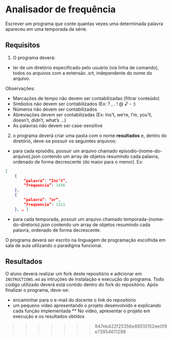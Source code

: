 # Analisador de frequência

Escrever um programa que conte quantas vezes uma determinada palavra apareceu em uma temporada da série.

## Requisitos
1. O programa deverá:
* ler de um diretório especificado pelo usuário (via linha de comando), todos os arquivos com a extensão .srt, independente do nome do arquivo.

Observações:
* Marcações de tempo não devem ser contabilizadas (filtrar conteúdo)
* Símbolos não devem ser contabilizados (Ex: ? , . ! @ ♪ - :)
* Números não devem ser contabilizados
* Abreviações devem ser contabilizadas (Ex: Ins’t, we’re, I’m, you’ll, doesn’t, didn’t, what’s …)
* As palavras não devem ser case-sensitive


2. o programa deverá criar uma pasta com o nome **resultados** e, dentro do diretório, deve-se possuir os seguintes arquivos:
* para cada episódio, possuir um arquivo chamado episodio-(nome-do-arquivo).json contendo um array de objetos resumindo cada palavra, ordenado de forma decrescente (do maior para o menor). 
Ex:
```json
[
    {
        “palavra”: “Ins’t”, 
        “frequencia”: 1436
    }, 
    {
        “palavra”: “or”, 
        “frequencia”: 1311
    }, … ]
```
* para cada temporada, possuir um arquivo chamado temporada-(nome-do-diretorio).json contendo um array de objetos resumindo cada palavra, ordenado de forma decrescente.

O programa deverá ser escrito na linguagem de programação escolhida em sala de aula utilizando o paradigma funcional.

## Resultados
O aluno deverá realizar um fork deste repositório e adicionar em `INSTRUCTIONS.md` as intruções de instalação e execução do programa. Todo código utilizado deverá está contido dentro do fork do repositório. Após finalizar o programa, deve-se:
* encaminhar para o e-mail do docente o link do repositório
* um pequeno vídeo apresentando o projeto desenvolvido e explicando cada função implementada
** No vídeo, apresentar o projeto em execução e os resultados obtidos
>>>>>>> 947eb422f25356e89510152ee0f9e73954611298
